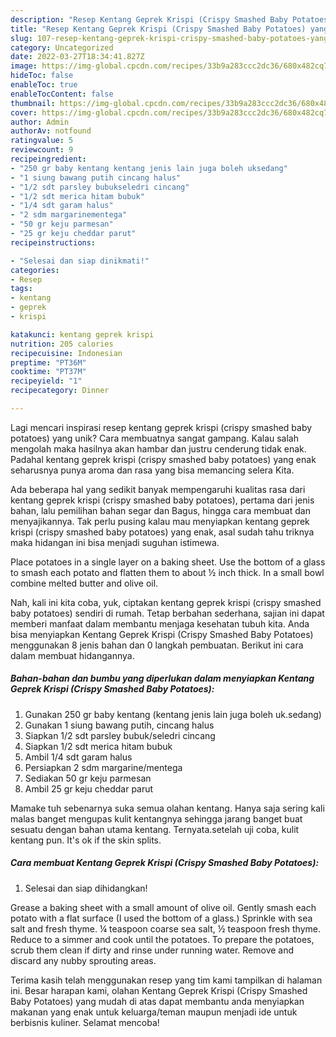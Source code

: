 ```yaml
---
description: "Resep Kentang Geprek Krispi (Crispy Smashed Baby Potatoes) yang Mantap"
title: "Resep Kentang Geprek Krispi (Crispy Smashed Baby Potatoes) yang Mantap"
slug: 107-resep-kentang-geprek-krispi-crispy-smashed-baby-potatoes-yang-mantap
category: Uncategorized
date: 2022-03-27T18:34:41.827Z
image: https://img-global.cpcdn.com/recipes/33b9a283ccc2dc36/680x482cq70/kentang-geprek-krispi-crispy-smashed-baby-potatoes-foto-resep-utama.jpg
hideToc: false
enableToc: true
enableTocContent: false
thumbnail: https://img-global.cpcdn.com/recipes/33b9a283ccc2dc36/680x482cq70/kentang-geprek-krispi-crispy-smashed-baby-potatoes-foto-resep-utama.jpg
cover: https://img-global.cpcdn.com/recipes/33b9a283ccc2dc36/680x482cq70/kentang-geprek-krispi-crispy-smashed-baby-potatoes-foto-resep-utama.jpg
author: Admin
authorAv: notfound
ratingvalue: 5
reviewcount: 9
recipeingredient:
- "250 gr baby kentang kentang jenis lain juga boleh uksedang"
- "1 siung bawang putih cincang halus"
- "1/2 sdt parsley bubukseledri cincang"
- "1/2 sdt merica hitam bubuk"
- "1/4 sdt garam halus"
- "2 sdm margarinementega"
- "50 gr keju parmesan"
- "25 gr keju cheddar parut"
recipeinstructions:

- "Selesai dan siap dinikmati!"
categories:
- Resep
tags:
- kentang
- geprek
- krispi

katakunci: kentang geprek krispi 
nutrition: 205 calories
recipecuisine: Indonesian
preptime: "PT36M"
cooktime: "PT37M"
recipeyield: "1"
recipecategory: Dinner

---
```





Lagi mencari inspirasi resep kentang geprek krispi (crispy smashed baby potatoes) yang unik? Cara membuatnya sangat gampang. Kalau salah mengolah maka hasilnya akan hambar dan justru cenderung tidak enak. Padahal kentang geprek krispi (crispy smashed baby potatoes) yang enak seharusnya punya aroma dan rasa yang bisa memancing selera Kita.





Ada beberapa hal yang sedikit banyak mempengaruhi kualitas rasa dari kentang geprek krispi (crispy smashed baby potatoes), pertama dari jenis bahan, lalu pemilihan bahan segar dan Bagus, hingga cara membuat dan menyajikannya. Tak perlu pusing kalau mau menyiapkan kentang geprek krispi (crispy smashed baby potatoes) yang enak,      asal sudah tahu triknya maka hidangan ini bisa menjadi suguhan istimewa.














Place potatoes in a single layer on a baking sheet. Use the bottom of a glass to smash each potato and flatten them to about ½ inch thick. In a small bowl combine melted butter and olive oil.






Nah, kali ini kita coba, yuk, ciptakan kentang geprek krispi (crispy smashed baby potatoes) sendiri di rumah. Tetap berbahan sederhana, sajian ini dapat memberi manfaat dalam membantu menjaga kesehatan tubuh kita. Anda bisa menyiapkan Kentang Geprek Krispi (Crispy Smashed Baby Potatoes) menggunakan 8 jenis bahan dan 0 langkah pembuatan. Berikut ini cara dalam membuat hidangannya.

<!--inarticleads1-->

##### Bahan-bahan dan bumbu yang diperlukan dalam menyiapkan Kentang Geprek Krispi (Crispy Smashed Baby Potatoes):

1. Gunakan 250 gr baby kentang (kentang jenis lain juga boleh uk.sedang)
1. Gunakan 1 siung bawang putih, cincang halus
1. Siapkan 1/2 sdt parsley bubuk/seledri cincang
1. Siapkan 1/2 sdt merica hitam bubuk
1. Ambil 1/4 sdt garam halus
1. Persiapkan 2 sdm margarine/mentega
1. Sediakan 50 gr keju parmesan
1. Ambil 25 gr keju cheddar parut


Mamake tuh sebenarnya suka semua olahan kentang. Hanya saja sering kali malas banget mengupas kulit kentangnya sehingga jarang banget buat sesuatu dengan bahan utama kentang. Ternyata.setelah uji coba, kulit kentang pun. It&#39;s ok if the skin splits. 

<!--inarticleads2-->

##### Cara membuat Kentang Geprek Krispi (Crispy Smashed Baby Potatoes):


1. Selesai dan siap dihidangkan!

Grease a baking sheet with a small amount of olive oil. Gently smash each potato with a flat surface (I used the bottom of a glass.) Sprinkle with sea salt and fresh thyme. ¼ teaspoon coarse sea salt, ½ teaspoon fresh thyme. Reduce to a simmer and cook until the potatoes. To prepare the potatoes, scrub them clean if dirty and rinse under running water. Remove and discard any nubby sprouting areas. 

Terima kasih telah menggunakan resep yang tim kami tampilkan di halaman ini. Besar harapan kami, olahan Kentang Geprek Krispi (Crispy Smashed Baby Potatoes) yang mudah di atas dapat membantu anda menyiapkan makanan yang enak untuk keluarga/teman maupun menjadi ide untuk berbisnis kuliner. Selamat mencoba!
